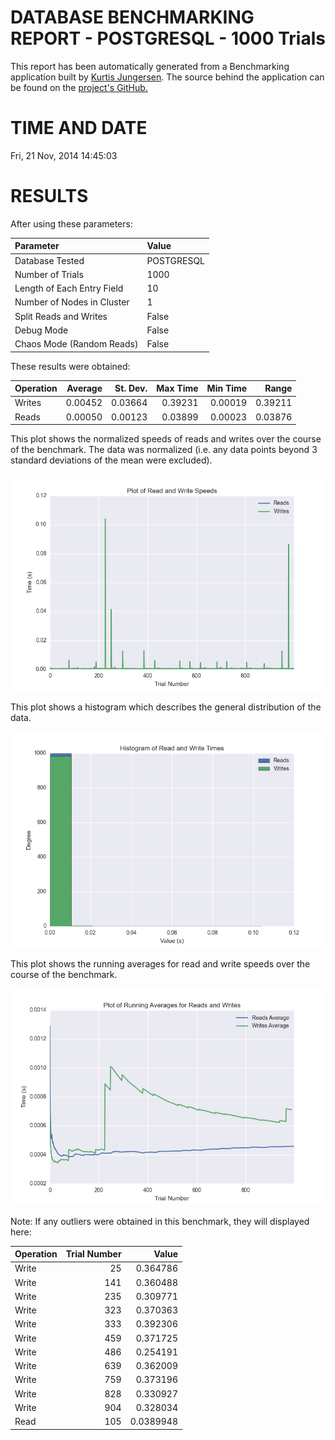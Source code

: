 DATABASE BENCHMARKING REPORT - POSTGRESQL - 1000 Trials
=========================================

This report has been automatically generated from a Benchmarking application
built by [Kurtis Jungersen](http://kmjungersen.com).  The source behind the application can be found on the [project's GitHub.](https://github.com/kmjungersen/DB-Benchmarking)

TIME AND DATE
=============

Fri, 21 Nov, 2014 14:45:03


RESULTS
=======

After using these parameters:

| Parameter                  | Value      |
|:---------------------------|:-----------|
| Database Tested            | POSTGRESQL |
| Number of Trials           | 1000       |
| Length of Each Entry Field | 10         |
| Number of Nodes in Cluster | 1          |
| Split Reads and Writes     | False      |
| Debug Mode                 | False      |
| Chaos Mode (Random Reads)  | False      |

These results were obtained:

| Operation   |   Average |   St. Dev. |   Max Time |   Min Time |   Range |
|:------------|----------:|-----------:|-----------:|-----------:|--------:|
| Writes      |   0.00452 |    0.03664 |    0.39231 |    0.00019 | 0.39211 |
| Reads       |   0.00050 |    0.00123 |    0.03899 |    0.00023 | 0.03876 |

This plot shows the normalized speeds of reads and writes over the course of the benchmark.  The data was normalized (i.e. any data points beyond 3 standard deviations of the mean were excluded).

![Alt text](images/POSTGRESQL-Nov21-2014-14:45:03-rw.png "rw")

This plot shows a histogram which describes the general distribution of the data.

![Alt text](images/POSTGRESQL-Nov21-2014-14:45:03-stats.png "stats")

This plot shows the running averages for read and write speeds over the course of the benchmark.

![Alt text](images/POSTGRESQL-Nov21-2014-14:45:03-running_averages.png "running_averages")

Note: If any outliers were obtained in this benchmark, they will displayed here:

| Operation   |   Trial Number |     Value |
|:------------|---------------:|----------:|
| Write       |             25 | 0.364786  |
| Write       |            141 | 0.360488  |
| Write       |            235 | 0.309771  |
| Write       |            323 | 0.370363  |
| Write       |            333 | 0.392306  |
| Write       |            459 | 0.371725  |
| Write       |            486 | 0.254191  |
| Write       |            639 | 0.362009  |
| Write       |            759 | 0.373196  |
| Write       |            828 | 0.330927  |
| Write       |            904 | 0.328034  |
| Read        |            105 | 0.0389948 |